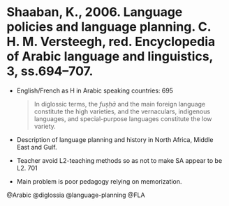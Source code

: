 # Shaaban, K., 2006. Language policies and language planning.  C. H. M. Versteegh, red. Encyclopedia of Arabic language and linguistics, 3, ss.694–707.

- English/French as H in Arabic speaking countries: 695

  > In diglossic terms, the *fuṣḥā* and the main foreign language constitute the high varieties, and the vernaculars, indigenous languages, and special-purpose languages constitute the low variety.

- Description of language planning and history in North Africa, Middle East and Gulf.

- Teacher avoid L2-teaching methods so as not to make SA appear to be L2. 701

- Main problem is poor pedagogy relying on memorization. 

@Arabic
@diglossia
@language-planning
@FLA
